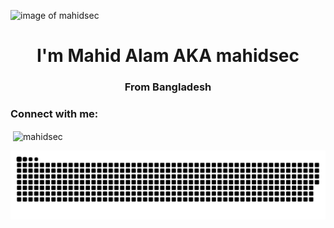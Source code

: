 ![image of mahidsec](https://scontent.fdac27-2.fna.fbcdn.net/v/t39.30808-6/422068673_344364555069522_5710371468316650679_n.jpg?_nc_eui2=AeFt5xu5gALl1AUjBkRIBkth3t1Fa9V_CIne3UVr1X8IidsLAYbKmzcNX6cqkreV-4TBJo9zPfTUi344FLojJMgI&_nc_ohc=l8-q5IX4kPAAX_sYUtB&_nc_ht=scontent.fdac27-2.fna&oh=00_AfDA0dEuaD9ptEcS9SpM8ldJKnrWbZrKlXEK2t88ByJY1g&oe=65E95231)

<h1 align="center">I'm Mahid Alam AKA mahidsec</h1>
<h3 align="center">From Bangladesh</h3>

<h3 align="left">Connect with me:</h3>
<p align="left">
</p>

<p>&nbsp;<img align="center" src="https://github-readme-stats.vercel.app/api?username=mahidsec&hide_title=false&hide_rank=false&show_icons=true&include_all_commits=true&count_private=true&disable_animations=false&theme=dracula&locale=en&hide_border=false" alt="mahidsec" /></p>
  

<img src="https://raw.githubusercontent.com/mahidsec/mahidsec/output/snake.svg" alt="Snake animation" />
